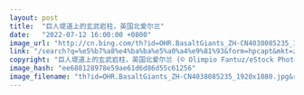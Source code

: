 ```yaml
---
layout: post
title:  "巨人堤道上的玄武岩柱，英国北爱尔兰"
date:   "2022-07-12 16:00:00 +0800"
image_url: "http://cn.bing.com/th?id=OHR.BasaltGiants_ZH-CN4038085235_1920x1080.jpg&rf=LaDigue_1920x1080.jpg&pid=hp"
link: "/search?q=%e5%b7%a8%e4%ba%ba%e5%a0%a4%e9%81%93&form=hpcapt&mkt=zh-cn"
copyright: "巨人堤道上的玄武岩柱，英国北爱尔兰 (© Olimpio Fantuz/eStock Photo)"
image_hash: "ee688128978e59ae61d6d86d55c61256"
image_filename: "th?id=OHR.BasaltGiants_ZH-CN4038085235_1920x1080.jpg&rf=LaDigue_1920x1080.jpg&pid=hp"
---
```

